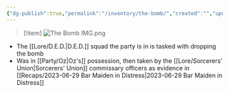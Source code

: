 ```yaml
---
{"dg-publish":true,"permalink":"/inventory/the-bomb/","created":"","updated":""}
---
```



>[!item]
>![The Bomb IMG.png](/img/user/z_Assets/The%20Bomb%20IMG.png)

- The [[Lore/D.E.D.\|D.E.D.]] squad the party is in is tasked with dropping the bomb 
- Was in [[Party/Oz\|Oz's]] possession, then taken by the [[Lore/Sorcerers' Union\|Sorcerers' Union]] commissary officers as evidence in [[Recaps/2023-06-29 Bar Maiden in Distress\|2023-06-29 Bar Maiden in Distress]]